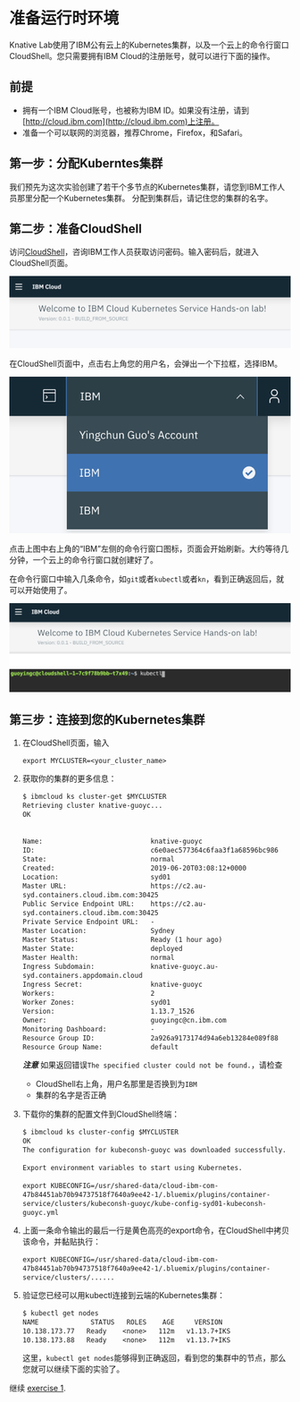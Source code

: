 # 准备运行时环境

Knative Lab使用了IBM公有云上的Kubernetes集群，以及一个云上的命令行窗口CloudShell。您只需要拥有IBM Cloud的注册账号，就可以进行下面的操作。

## 前提

* 拥有一个IBM Cloud账号，也被称为IBM ID。如果没有注册，请到[http://cloud.ibm.com](http://cloud.ibm.com)上注册。
* 准备一个可以联网的浏览器，推荐Chrome，Firefox，和Safari。

## 第一步：分配Kuberntes集群

我们预先为这次实验创建了若干个多节点的Kubernetes集群，请您到IBM工作人员那里分配一个Kubernetes集群。 分配到集群后，请记住您的集群的名字。

## 第二步：准备CloudShell

访问[CloudShell](https://cloudshell-console-ikslab.us-south.cf.cloud.ibm.com/)，咨询IBM工作人员获取访问密码。输入密码后，就进入CloudShell页面。

![](https://github.com/daisy-ycguo/knativelab/raw/master/images/cloudshell-overview.png)

在CloudShell页面中，点击右上角您的用户名，会弹出一个下拉框，选择IBM。 

![](https://github.com/daisy-ycguo/knativelab/raw/master/images/cloudshell-account.png)

点击上图中右上角的“IBM”左侧的命令行窗口图标，页面会开始刷新。大约等待几分钟，一个云上的命令行窗口就创建好了。

在命令行窗口中输入几条命令，如`git`或者`kubectl`或者`kn`，看到正确返回后，就可以开始使用了。

![](https://github.com/daisy-ycguo/knativelab/raw/master/images/cloudshell-terminal.png)

## 第三步：连接到您的Kubernetes集群

1. 在CloudShell页面，输入

   ```text
   export MYCLUSTER=<your_cluster_name>
   ```

2. 获取你的集群的更多信息：

   ```text
   $ ibmcloud ks cluster-get $MYCLUSTER
   Retrieving cluster knative-guoyc...
   OK
   
   
   Name:                           knative-guoyc
   ID:                             c6e0aec577364c6faa3f1a68596bc986
   State:                          normal
   Created:                        2019-06-20T03:08:12+0000
   Location:                       syd01
   Master URL:                     https://c2.au-syd.containers.cloud.ibm.com:30425
   Public Service Endpoint URL:    https://c2.au-syd.containers.cloud.ibm.com:30425
   Private Service Endpoint URL:   -
   Master Location:                Sydney
   Master Status:                  Ready (1 hour ago)
   Master State:                   deployed
   Master Health:                  normal
   Ingress Subdomain:              knative-guoyc.au-syd.containers.appdomain.cloud
   Ingress Secret:                 knative-guoyc
   Workers:                        2
   Worker Zones:                   syd01
   Version:                        1.13.7_1526
   Owner:                          guoyingc@cn.ibm.com
   Monitoring Dashboard:           -
   Resource Group ID:              2a926a9173174d94a6eb13284e089f88
   Resource Group Name:            default
   ```

   ***注意*** 如果返回错误`The specified cluster could not be found.`，请检查
   - CloudShell右上角，用户名那里是否换到为`IBM`
   - 集群的名字是否正确

3. 下载你的集群的配置文件到CloudShell终端：

   ```text
   $ ibmcloud ks cluster-config $MYCLUSTER
   OK
   The configuration for kubeconsh-guoyc was downloaded successfully.
   
   Export environment variables to start using Kubernetes.
   
   export KUBECONFIG=/usr/shared-data/cloud-ibm-com-47b84451ab70b94737518f7640a9ee42-1/.bluemix/plugins/container-service/clusters/kubeconsh-guoyc/kube-config-syd01-kubeconsh-guoyc.yml
   ```

4. 上面一条命令输出的最后一行是黄色高亮的export命令，在CloudShell中拷贝该命令，并黏贴执行：

   ```text
   export KUBECONFIG=/usr/shared-data/cloud-ibm-com-47b84451ab70b94737518f7640a9ee42-1/.bluemix/plugins/container-service/clusters/......
   ```

5. 验证您已经可以用kubectl连接到云端的Kubernetes集群：

   ```text
   $ kubectl get nodes
   NAME             STATUS   ROLES    AGE     VERSION
   10.138.173.77   Ready    <none>   112m   v1.13.7+IKS
   10.138.173.88   Ready    <none>   112m   v1.13.7+IKS
   ```

   这里，`kubectl get nodes`能够得到正确返回，看到您的集群中的节点，那么您就可以继续下面的实验了。

继续 [exercise 1](./exercise-1.md).

